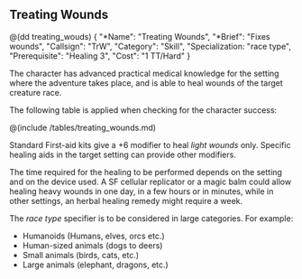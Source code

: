 ## Treating Wounds

@(dd treating_wouds)
{ 
  "*Name": "Treating Wounds",
  "*Brief": "Fixes wounds",
  "Callsign": "TrW",
  "Category": "Skill",
  "Specialization: "race type",
  "Prerequisite": "Healing 3",
  "Cost": "1 TT/Hard"
}

The character has advanced practical medical knowledge for the setting
where the adventure takes place, and is able to heal wounds of the target
creature race. 

The following table is applied when checking for the character success:

@(include /tables/treating_wounds.md)

Standard First-aid kits give a +6 modifier to heal *light wounds* only. 
Specific healing aids in the target setting can provide other modifiers.

The time required for the healing to be performed depends on the setting
and on the device used. A SF cellular replicator or a magic balm could
allow healing heavy wounds in one day, in a few hours or in minutes,
while in other settings, an herbal healing remedy might require a week.

The *race type* specifier is to be considered in large categories. For
example:
* Humanoids (Humans, elves, orcs etc.)
* Human-sized animals (dogs to deers)
* Small animals (birds, cats, etc.)
* Large animals (elephant, dragons, etc.)



